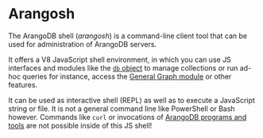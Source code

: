 Arangosh
========

The ArangoDB shell (_arangosh_) is a command-line client tool that can be used
for administration of ArangoDB servers.

It offers a V8 JavaScript shell environment, in which you can use JS interfaces
and modules like the [`db` object](../../Appendix/References/DBObject.md) to
manage collections or run ad-hoc queries for instance, access the
[General Graph module](../../Graphs/GeneralGraphs/README.md) or other features.

It can be used as interactive shell (REPL) as well as to execute a JavaScript
string or file. It is not a general command line like PowerShell or Bash however.
Commands like `curl` or invocations of [ArangoDB programs and tools](../README.md)
are not possible inside of this JS shell!
